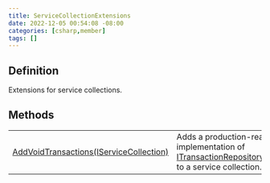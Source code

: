 ```yaml
---
title: ServiceCollectionExtensions
date: 2022-12-05 00:54:08 -08:00
categories: [csharp,member]
tags: []
---
```


## Definition

Extensions for service collections.

## Methods
<table><tr><td><!--/posts/csharp.member.entitydb.void.extensions.servicecollectionextensions.addvoidtransactions/--><a href='#'>AddVoidTransactions(IServiceCollection)</a></td><td>
Adds a production-ready implementation of <a href='/posts/csharp.member.entitydb.abstractions.transactions.itransactionrepositoryfactory/'>ITransactionRepositoryFactory</a> to a service
collection.
</td></tr></table>
